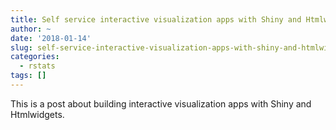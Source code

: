 ```yaml
---
title: Self service interactive visualization apps with Shiny and Htmlwidgets
author: ~
date: '2018-01-14'
slug: self-service-interactive-visualization-apps-with-shiny-and-htmlwidgets
categories:
  - rstats
tags: []
---
```



This is a post about building interactive visualization apps with Shiny and Htmlwidgets.



